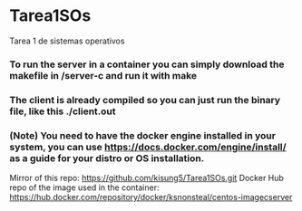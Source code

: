 # Tarea1SOs
Tarea 1 de sistemas operativos

### To run the server in a container you can simply download the makefile in /server-c and run it with make
### The client is already compiled so you can just run the binary file, like this ./client.out

### (Note) You need to have the docker engine installed in your system, you can use https://docs.docker.com/engine/install/ as a guide for your distro or OS installation.

Mirror of this repo: https://github.com/kisung5/Tarea1SOs.git
Docker Hub repo of the image used in the container: https://hub.docker.com/repository/docker/ksnonsteal/centos-imagecserver
